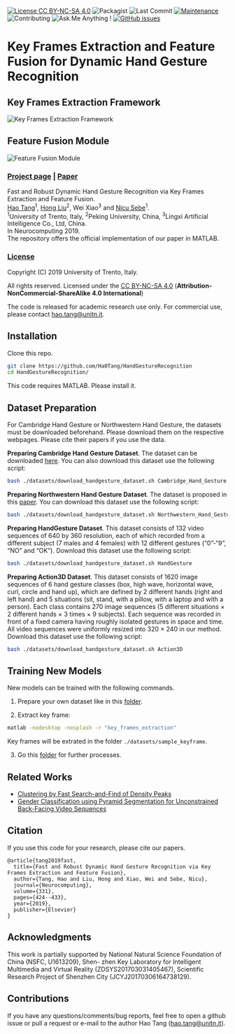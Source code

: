 [![License CC BY-NC-SA 4.0](https://img.shields.io/badge/license-CC4.0-blue.svg)](https://github.com/Ha0Tang/HandGestureRecognition/blob/master/LICENSE.md)
![Packagist](https://img.shields.io/badge/Platform-MATLAB-orange)
![Last Commit](https://img.shields.io/github/last-commit/Ha0Tang/HandGestureRecognition)
[![Maintenance](https://img.shields.io/badge/Maintained%3F-yes-blue.svg)](https://github.com/Ha0Tang/HandGestureRecognition/graphs/commit-activity)
![Contributing](https://img.shields.io/badge/contributions-welcome-red.svg?style=flat)
![Ask Me Anything !](https://img.shields.io/badge/Ask%20me-anything-1abc9c.svg)
[![GitHub issues](https://img.shields.io/github/issues/Naereen/StrapDown.js.svg)](https://GitHub.com/Ha0Tang/HandGestureRecognition/issues/)

# Key Frames Extraction and Feature Fusion for Dynamic Hand Gesture Recognition

## Key Frames Extraction Framework
![Key Frames Extraction Framework](./imgs/framework_keyframe.jpg)

## Feature Fusion Module
![Feature Fusion Module](./imgs/framework_fusion.jpg)

### [Project page](http://disi.unitn.it/~hao.tang/project/HandGestureRecognition.html) | [Paper](https://arxiv.org/abs/1901.04622)

Fast and Robust Dynamic Hand Gesture Recognition via Key Frames Extraction and Feature Fusion.<br>
[Hao Tang](http://disi.unitn.it/~hao.tang/)<sup>1</sup>,  [Hong Liu](https://scholar.google.com/citations?user=4CQKG8oAAAAJ&hl=en)<sup>2</sup>, Wei Xiao<sup>3</sup> and [Nicu Sebe](https://scholar.google.com/citations?user=stFCYOAAAAAJ&hl=en)<sup>1</sup>.<br> 
<sup>1</sup>University of Trento, Italy, <sup>2</sup>Peking University, China, <sup>3</sup>Lingxi Artificial Intelligence Co., Ltd, China.<br>
In Neurocomputing 2019.
<br>
The repository offers the official implementation of our paper in MATLAB.

### [License](./LICENSE.md)

Copyright (C) 2019 University of Trento, Italy.

All rights reserved.
Licensed under the [CC BY-NC-SA 4.0](https://creativecommons.org/licenses/by-nc-sa/4.0/legalcode) (**Attribution-NonCommercial-ShareAlike 4.0 International**)

The code is released for academic research use only. For commercial use, please contact [hao.tang@unitn.it](hao.tang@unitn.it).

## Installation

Clone this repo.
```bash
git clone https://github.com/Ha0Tang/HandGestureRecognition
cd HandGestureRecognition/
```

This code requires MATLAB. Please install it.

## Dataset Preparation

For Cambridge Hand Gesture or Northwestern Hand Gesture, the datasets must be downloaded beforehand. Please download them on the respective webpages.  Please cite their papers if you use the data. 

**Preparing Cambridge Hand Gesture Dataset**. The dataset can be downloaded [here](https://labicvl.github.io/ges_db.htm). You can also download this dataset use the following script:
```bash
bash ./datasets/download_handgesture_dataset.sh Cambridge_Hand_Gesture
```

**Preparing Northwestern Hand Gesture Dataset**. The dataset is proposed in this [paper](https://www.sciencedirect.com/science/article/pii/S0262885611001193). You can download this dataset use the following script:
```bash
bash ./datasets/download_handgesture_dataset.sh Northwestern_Hand_Gesture
```

**Preparing HandGesture Dataset**. This dataset consists of 132 video sequences of 640 by 360 resolution, each of which recorded from a
different subject (7 males and 4 females) with 12 different gestures (“0”-“9”, “NO” and “OK”). Download this dataset use the following script:
```bash
bash ./datasets/download_handgesture_dataset.sh HandGesture
```

**Preparing Action3D Dataset**. This dataset consists of 1620 image sequences of 6 hand gesture classes (box, high wave, horizontal wave, curl, circle and hand up), which are defined by 2 different hands (right and left hand) and 5 situations (sit, stand, with a pillow, with a laptop
and with a person). Each class contains 270 image sequences (5 different situations × 2 different hands × 3 times × 9 subjects). Each sequence was recorded in front of a fixed camera having roughly isolated gestures in space and time. All video sequences were uniformly resized into
320 × 240 in our method. Download this dataset use the following script:
```bash
bash ./datasets/download_handgesture_dataset.sh Action3D
```

## Training New Models

New models can be trained with the following commands.

1. Prepare your own dataset like in this [folder](https://github.com/Ha0Tang/HandGestureRecognition/tree/master/datasets/sample).

2. Extract key frame:

```bash
matlab -nodesktop -nosplash -r "key_frames_extraction"
```
Key frames will be extrated in the folder `./datasets/sample_keyframe`.

3. Go this [folder](https://github.com/Ha0Tang/HandGestureRecognition/tree/master/main_code) for further processes.

## Related Works

- [Clustering by Fast Search-and-Find of Density Peaks](https://people.sissa.it/~laio/Research/Res_clustering.php)
- [Gender Classification using Pyramid Segmentation for Unconstrained Back-Facing Video Sequences](https://www.researchgate.net/publication/311488680_Gender_Classification_Using_Pyramid_Segmentation_for_Unconstrained_Back-facing_Video_Sequences)

## Citation

If you use this code for your research, please cite our papers.
```
@article{tang2019fast,
  title={Fast and Robust Dynamic Hand Gesture Recognition via Key Frames Extraction and Feature Fusion},
  author={Tang, Hao and Liu, Hong and Xiao, Wei and Sebe, Nicu},
  journal={Neurocomputing},
  volume={331},
  pages={424--433},
  year={2019},
  publisher={Elsevier}
}
```

## Acknowledgments
This work is partially supported by National Natural Science Foundation of China (NSFC, U1613209), Shen- zhen Key Laboratory for Intelligent Multimedia and Virtual Reality (ZDSYS201703031405467), Scientific Research Project of Shenzhen City (JCYJ20170306164738129).

## Contributions
If you have any questions/comments/bug reports, feel free to open a github issue or pull a request or e-mail to the author Hao Tang ([hao.tang@unitn.it](hao.tang@unitn.it)).

